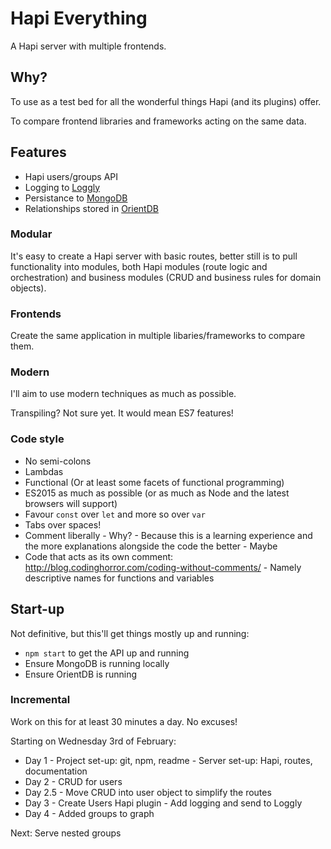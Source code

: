 # Hapi Everything

A Hapi server with multiple frontends.

## Why?

To use as a test bed for all the wonderful things Hapi (and its plugins) offer.

To compare frontend libraries and frameworks acting on the same data.

## Features

- Hapi users/groups API
- Logging to [Loggly](https://www.loggly.com/)
- Persistance to [MongoDB](https://www.mongodb.org/)
- Relationships stored in [OrientDB](http://orientdb.com/)

### Modular 

It's easy to create a Hapi server with basic routes, better still is to pull functionality into modules, both Hapi modules (route logic and orchestration) and business modules (CRUD and business rules for domain objects).

### Frontends

Create the same application in multiple libaries/frameworks to compare them.

### Modern

I'll aim to use modern techniques as much as possible.

Transpiling? Not sure yet. It would mean ES7 features!

### Code style

- No semi-colons
- Lambdas
- Functional (Or at least some facets of functional programming)
- ES2015 as much as possible (or as much as Node and the latest browsers will support)
- Favour `const` over `let` and more so over `var`
- Tabs over spaces!
- Comment liberally - Why? - Because this is a learning experience and the more explanations alongside the code the better - Maybe
- Code that acts as its own comment: http://blog.codinghorror.com/coding-without-comments/ - Namely descriptive names for functions and variables

## Start-up

Not definitive, but this'll get things mostly up and running:

- `npm start` to get the API up and running
- Ensure MongoDB is running locally
- Ensure OrientDB is running

### Incremental

Work on this for at least 30 minutes a day. No excuses!

Starting on Wednesday 3rd of February:

- Day 1 - Project set-up: git, npm, readme - Server set-up: Hapi, routes, documentation
- Day 2 - CRUD for users
- Day 2.5 - Move CRUD into user object to simplify the routes
- Day 3 - Create Users Hapi plugin - Add logging and send to Loggly
- Day 4 - Added groups to graph

Next: Serve nested groups 
